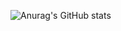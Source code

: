 ![Anurag's GitHub stats](https://github-readme-stats.vercel.app/api/?username=LangYiSheng\&show_icons=true\&title_color=fff\&icon_color=79ff97\&text_color=9f9f9f\&bg_color=151515\&locale=cn)
